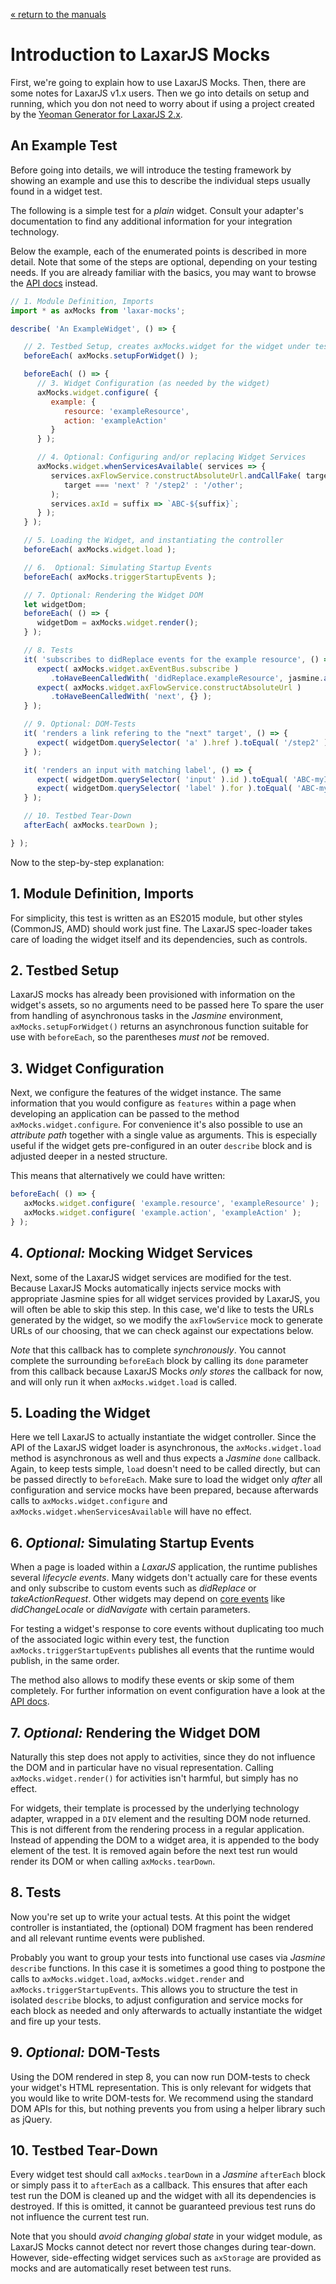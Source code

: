 [« return to the manuals](index.md)

# Introduction to LaxarJS Mocks

First, we're going to explain how to use LaxarJS Mocks.
Then, there are some notes for LaxarJS v1.x users.
Then we go into details on setup and running, which you don not need to worry about if using a project created by the  [Yeoman Generator for LaxarJS 2.x](http://laxarjs.org/docs/generator-laxarjs2-latest/).


## An Example Test

Before going into details, we will introduce the testing framework by showing an example and use this to describe the individual steps usually found in a widget test.

The following is a simple test for a *plain* widget.
Consult your adapter's documentation to find any additional information for your integration technology.

Below the example, each of the enumerated points is described in more detail.
Note that some of the steps are optional, depending on your testing needs.
If you are already familiar with the basics, you may want to browse the [API docs](../api/laxar-mocks.md) instead.

```js
// 1. Module Definition, Imports
import * as axMocks from 'laxar-mocks';

describe( 'An ExampleWidget', () => {

   // 2. Testbed Setup, creates axMocks.widget for the widget under test
   beforeEach( axMocks.setupForWidget() );

   beforeEach( () => {
      // 3. Widget Configuration (as needed by the widget)
      axMocks.widget.configure( {
         example: {
            resource: 'exampleResource',
            action: 'exampleAction'
         }
      } );

      // 4. Optional: Configuring and/or replacing Widget Services
      axMocks.widget.whenServicesAvailable( services => {
         services.axFlowService.constructAbsoluteUrl.andCallFake( target =>
            target === 'next' ? '/step2' : '/other';
         );
         services.axId = suffix => `ABC-${suffix}`;
      } );
   } );

   // 5. Loading the Widget, and instantiating the controller
   beforeEach( axMocks.widget.load );

   // 6.  Optional: Simulating Startup Events
   beforeEach( axMocks.triggerStartupEvents );

   // 7. Optional: Rendering the Widget DOM
   let widgetDom;
   beforeEach( () => {
      widgetDom = axMocks.widget.render();
   } );

   // 8. Tests
   it( 'subscribes to didReplace events for the example resource', () => {
      expect( axMocks.widget.axEventBus.subscribe )
         .toHaveBeenCalledWith( 'didReplace.exampleResource', jasmine.any( Function ) );
      expect( axMocks.widget.axFlowService.constructAbsoluteUrl )
         .toHaveBeenCalledWith( 'next', {} );
   } );

   // 9. Optional: DOM-Tests
   it( 'renders a link refering to the "next" target', () => {
      expect( widgetDom.querySelector( 'a' ).href ).toEqual( '/step2' );
   } );

   it( 'renders an input with matching label', () => {
      expect( widgetDom.querySelector( 'input' ).id ).toEqual( 'ABC-myInput' );
      expect( widgetDom.querySelector( 'label' ).for ).toEqual( 'ABC-myInput' );
   } );

   // 10. Testbed Tear-Down
   afterEach( axMocks.tearDown );

} );
```

Now to the step-by-step explanation:

## 1. Module Definition, Imports

For simplicity, this test is written as an ES2015 module, but other styles (CommonJS, AMD) should work just fine.
The LaxarJS spec-loader takes care of loading the widget itself and its dependencies, such as controls.


## 2. Testbed Setup

LaxarJS mocks has already been provisioned with information on the widget's assets, so no arguments need to be passed here
To spare the user from handling of asynchronous tasks in the *Jasmine* environment, `axMocks.setupForWidget()` returns an asynchronous function suitable for use with `beforeEach`, so the parentheses *must not* be removed.


## 3. Widget Configuration

Next, we configure the features of the widget instance.
The same information that you would configure as `features` within a page when developing an application can be passed to the method `axMocks.widget.configure`.
For convenience it's also possible to use an *attribute path* together with a single value as arguments.
This is especially useful if the widget gets pre-configured in an outer `describe` block and is adjusted deeper in a nested structure.

This means that alternatively we could have written:

```js
beforeEach( () => {
   axMocks.widget.configure( 'example.resource', 'exampleResource' );
   axMocks.widget.configure( 'example.action', 'exampleAction' );
} );
```


## 4. *Optional:* Mocking Widget Services

Next, some of the LaxarJS widget services are modified for the test.
Because LaxarJS Mocks automatically injects service mocks with appropriate Jasmine spies for all widget services provided by LaxarJS, you will often be able to skip this step.
In this case, we'd like to tests the URLs generated by the widget, so we modify the `axFlowService` mock to generate URLs of our choosing, that we can check against our expectations below.

*Note* that this callback has to complete *synchronously*.
You cannot complete the surrounding `beforeEach` block by calling its `done` parameter from this callback because LaxarJS Mocks *only stores* the callback for now, and will only run it when `axMocks.widget.load` is called.


## 5. Loading the Widget

Here we tell LaxarJS to actually instantiate the widget controller.
Since the API of the LaxarJS widget loader is asynchronous, the `axMocks.widget.load` method is asynchronous as well and thus expects a *Jasmine* `done` callback.
Again, to keep tests simple, `load` doesn't need to be called directly, but can be passed directly to `beforeEach`.
Make sure to load the widget only *after* all configuration and service mocks have been prepared, because afterwards calls to `axMocks.widget.configure` and `axMocks.widget.whenServicesAvailable` will have no effect.


## 6. *Optional:* Simulating Startup Events

When a page is loaded within a *LaxarJS* application, the runtime publishes several *lifecycle events*.
Many widgets don't actually care for these events and only subscribe to custom events such as *didReplace* or *takeActionRequest*.
Other widgets may depend on [core events](http://laxarjs.org/docs/laxar-latest/manuals/events/#pattern-reference) like *didChangeLocale* or *didNavigate* with certain parameters.

For testing a widget's response to core events without duplicating too much of the associated logic within every test, the function `axMocks.triggerStartupEvents` publishes all events that the runtime would publish, in the same order.

The method also allows to modify these events or skip some of them completely.
For further information on event configuration have a look at the [API docs](../api/laxar-mocks.md#triggerStartupEvents).


## 7. *Optional:* Rendering the Widget DOM

Naturally this step does not apply to activities, since they do not influence the DOM and in particular have no visual representation.
Calling `axMocks.widget.render()` for activities isn't harmful, but simply has no effect.

For widgets, their template is processed by the underlying technology adapter, wrapped in a `DIV` element and the resulting DOM node returned.
This is not different from the rendering process in a regular application.
Instead of appending the DOM to a widget area, it is appended to the body element of the test.
It is removed again before the next test run would render its DOM or when calling `axMocks.tearDown`.


## 8. Tests

Now you're set up to write your actual tests.
At this point the widget controller is instantiated, the (optional) DOM fragment has been rendered and all relevant runtime events were published.

Probably you want to group your tests into functional use cases via *Jasmine* `describe` functions.
In this case it is sometimes a good thing to postpone the calls to `axMocks.widget.load`, `axMocks.widget.render` and `axMocks.triggerStartupEvents`.
This allows you to structure the test in isolated `describe` blocks, to adjust configuration and service mocks for each block as needed and only afterwards to actually instantiate the widget and fire up your tests.


## 9. *Optional:* DOM-Tests

Using the DOM rendered in step 8, you can now run DOM-tests to check your widget's HTML representation.
This is only relevant for widgets that you would like to write DOM-tests for.
We recommend using the standard DOM APIs for this, but nothing prevents you from using a helper library such as jQuery.


## 10. Testbed Tear-Down

Every widget test should call `axMocks.tearDown` in a *Jasmine* `afterEach` block or simply pass it to `afterEach` as a callback.
This ensures that after each test run the DOM is cleaned up and the widget with all its dependencies is destroyed.
If this is omitted, it cannot be guaranteed previous test runs do not influence the current test run.

Note that you should *avoid changing global state* in your widget module, as LaxarJS Mocks cannot detect nor revert those changes during tear-down.
However, side-effecting widget services such as `axStorage` are provided as mocks and are automatically reset between test runs.
